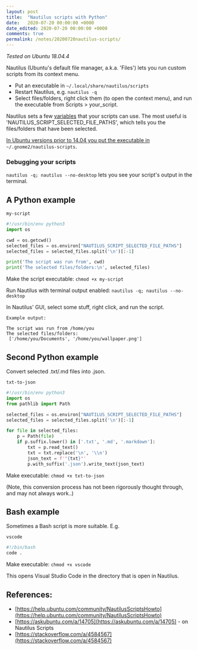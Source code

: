 ```yaml
---
layout: post
title:  "Nautilus scripts with Python"
date:   2020-07-20 00:00:00 +0000
date_edited: 2020-07-20 00:00:00 +0000
comments: true
permalink: /notes/20200720nautilus-scripts/
---
```


*Tested on Ubuntu 18.04.4*

Nautilus (Ubuntu's default file manager, a.k.a. 'Files') lets you run custom scripts from its context menu.

- Put an executable in `~/.local/share/nautilus/scripts`
- Restart Nautilus, e.g. `nautilus -q`
- Select files/folders, right click them (to open the context menu), and run the executable from Scripts > your_script.

Nautilus sets a few [variables](https://help.ubuntu.com/community/NautilusScriptsHowto) that your scripts can use. The most useful is 'NAUTILUS_SCRIPT_SELECTED_FILE_PATHS', which tells you the files/folders that have been selected.

[In Ubuntu versions prior to 14.04 you put the executable in](https://askubuntu.com/a/14705)  `~/.gnome2/nautilus-scripts`.

### Debugging your scripts

`nautilus -q; nautilus --no-desktop` lets you see your script's output in the terminal.


## A Python example

`my-script`

```python
#!/usr/bin/env python3
import os

cwd = os.getcwd()
selected_files = os.environ["NAUTILUS_SCRIPT_SELECTED_FILE_PATHS"]
selected_files = selected_files.split('\n')[:-1]

print('The script was run from', cwd)
print('The selected files/folders:\n', selected_files)
```

Make the script executable: `chmod +x my-script`

Run Nautilus with terminal output enabled: `nautilus -q; nautilus --no-desktop`

In Nautilus' GUI, select some stuff, right click, and run the script.

`Example output:`
```
The script was run from /home/you
The selected files/folders:
 ['/home/you/Documents', '/home/you/wallpaper.png']
```

## Second Python example

Convert selected .txt/.md files into .json.

`txt-to-json`
```python
#!/usr/bin/env python3
import os
from pathlib import Path

selected_files = os.environ["NAUTILUS_SCRIPT_SELECTED_FILE_PATHS"]
selected_files = selected_files.split('\n')[:-1]

for file in selected_files:
    p = Path(file)
    if p.suffix.lower() in ['.txt', '.md', '.markdown']:
        txt = p.read_text()
        txt = txt.replace('\n', '\\n')
        json_text = f'"{txt}"'
        p.with_suffix('.json').write_text(json_text)
```

Make executable: `chmod +x txt-to-json`

(Note, this conversion process has not been rigorously thought through, and may not always work..)

## Bash example

Sometimes a Bash script is more suitable. E.g.

`vscode`
```bash
#!/bin/bash
code .
```

Make executable: `chmod +x vscode`

This opens Visual Studio Code in the directory that is open in Nautilus.

## References:

- [https://help.ubuntu.com/community/NautilusScriptsHowto](https://help.ubuntu.com/community/NautilusScriptsHowto)
- [https://askubuntu.com/a/14705](https://askubuntu.com/a/14705) - on Nautilus Scripts
- [https://stackoverflow.com/a/4584567](https://stackoverflow.com/a/4584567)
